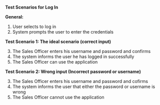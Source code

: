 **Test Scenarios for Log In**

**General:**

1. User selects to log in
2. System prompts the user to enter the credentials

**Test Scenario 1: The ideal scenario (correct input)**

3. The Sales Officer enters his username and password and confirms
4. The system informs the user he has logged in successfully
5. The Sales Officer can use the application

**Test Scenario 2: Wrong input (Incorrect password or username)**

3. The Sales Officer enters his username and password and cofirms
4. The system informs the user that either the password or username is wrong
5. The Sales Officer cannot use the application
